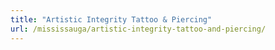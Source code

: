 ```yaml
---
title: "Artistic Integrity Tattoo & Piercing"
url: /mississauga/artistic-integrity-tattoo-and-piercing/
---
```

